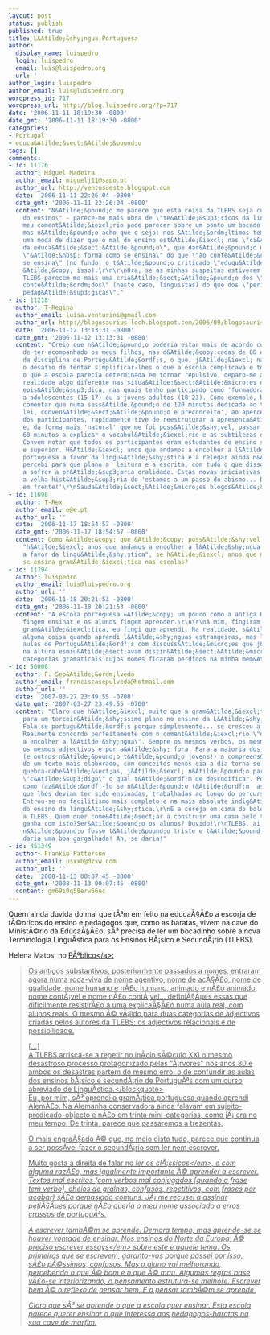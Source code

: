 ```yaml
---
layout: post
status: publish
published: true
title: L&Atilde;&shy;ngua Portuguesa
author:
  display_name: luispedro
  login: luispedro
  email: luis@luispedro.org
  url: ''
author_login: luispedro
author_email: luis@luispedro.org
wordpress_id: 717
wordpress_url: http://blog.luispedro.org/?p=717
date: '2006-11-11 18:19:30 -0800'
date_gmt: '2006-11-11 18:19:30 -0800'
categories:
- Portugal
- educa&Atilde;&sect;&Atilde;&pound;o
tags: []
comments:
- id: 11176
  author: Miguel Madeira
  author_email: miguelj11@sapo.pt
  author_url: http://ventosueste.blogspot.com
  date: '2006-11-11 22:26:04 -0800'
  date_gmt: '2006-11-11 22:26:04 -0800'
  content: "N&Atilde;&pound;o me parece que esta coisa da TLEBS seja culpa dos \"te&Atilde;&sup3;ricos
    do ensino\" - parece-me mais obra de \"te&Atilde;&sup3;ricos da lingu&Atilde;&shy;stica\".\r\n\r\nEste
    meu coment&Atilde;&iexcl;rio pode parecer sobre um ponto um bocado f&Atilde;&ordm;til,
    mas n&Atilde;&pound;o acho que o seja: nos &Atilde;&ordm;ltimos tempos surgiu
    uma moda de dizer que o mal do ensino est&Atilde;&iexcl; nas \"ci&Atilde;&ordf;ncias
    da educa&Atilde;&sect;&Atilde;&pound;o\", que dar&Atilde;&pound;o mais import&Atilde;&cent;ncia
    \"&Atilde;&nbsp; forma como se ensina\" do que \"ao conte&Atilde;&ordm;do do que
    se ensina\" (no fundo, o t&Atilde;&pound;o criticado \"eduqu&Atilde;&ordf;s\"
    &Atilde;&copy; isso).\r\n\r\nOra, se as minhas suspeitas estiverem certas, as
    TLEBS parecem-me mais uma cria&Atilde;&sect;&Atilde;&pound;o dos \"peritos em
    conte&Atilde;&ordm;dos\" (neste caso, linguistas) do que dos \"peritos em t&Atilde;&copy;cnicas
    pedag&Atilde;&sup3;gicas\"."
- id: 11218
  author: T-Regina
  author_email: luisa.venturini@gmail.com
  author_url: http://blogosaurius-loch.blogspot.com/2006/09/blogosaurismos.html
  date: '2006-11-12 13:13:31 -0800'
  date_gmt: '2006-11-12 13:13:31 -0800'
  content: "Creio que n&Atilde;&pound;o poderia estar mais de acordo consigo! Depois
    de ter acompanhado os meus filhos, nas d&Atilde;&copy;cadas de 80 e 90, no estudo
    da disciplina de Portugu&Atilde;&ordf;s, o que, j&Atilde;&iexcl; na altura, constituiu
    o desafio de tentar simplificar-lhes o que a escola complicava e tornar apetec&Atilde;&shy;vel
    o que a escola parecia determinada em tornar repulsivo, deparo-me agora com uma
    realidade algo diferente nas situa&Atilde;&sect;&Atilde;&micro;es de educa&Atilde;&sect;&Atilde;&pound;o
    epis&Atilde;&sup3;dica, nas quais tenho participado como 'formadora', dirigidas
    a adolescentes (15-17) ou a jovens adultos (18-23). Como exemplo, bastar&Atilde;&iexcl;
    comentar que numa sess&Atilde;&pound;o de 120 minutos dedicada ao tema 'Liberdade,
    lei, conven&Atilde;&sect;&Atilde;&pound;o e preconceito', ao aperceber-me da fragilidade
    dos participantes, rapidamente tive de reestruturar a apresenta&Atilde;&sect;&Atilde;&pound;o
    e, da forma mais 'natural' que me foi poss&Atilde;&shy;vel, passar os primeiros
    60 minutos a explicar o vocabul&Atilde;&iexcl;rio e as subtilezas dos sin&Atilde;&sup3;nimos.
    Convem notar que todos os participantes eram estudantes de ensino secund&Atilde;&iexcl;rio
    e superior. H&Atilde;&iexcl; anos que andamos a encolher a l&Atilde;&shy;ngua
    portuguesa a favor da lingu&Atilde;&shy;stica e a relegar ainda n&Atilde;&pound;o
    percebi para que plano a  leitura e a escrita, com tudo o que disso tem vindo
    a sofrer a pr&Atilde;&sup3;pria oralidade. Estas novas iniciativas lembram-me
    a velha hist&Atilde;&sup3;ria do 'estamos a um passo do abismo... Demos um passo
    em frente!'\r\nSauda&Atilde;&sect;&Atilde;&micro;es blogos&Atilde;&iexcl;uricas"
- id: 11698
  author: T-Rex
  author_email: e@e.pt
  author_url: ''
  date: '2006-11-17 18:54:57 -0800'
  date_gmt: '2006-11-17 18:54:57 -0800'
  content: Como &Atilde;&copy; que &Atilde;&copy; poss&Atilde;&shy;vel dizer-se que
    "h&Atilde;&iexcl; anos que andamos a encolher a l&Atilde;&shy;ngua portuguesa
    a favor da lingu&Atilde;&shy;stica", se h&Atilde;&iexcl; anos que n&Atilde;&pound;o
    se ensina gram&Atilde;&iexcl;tica nas escolas?
- id: 11794
  author: luispedro
  author_email: luis@luispedro.org
  author_url: ''
  date: '2006-11-18 20:21:53 -0800'
  date_gmt: '2006-11-18 20:21:53 -0800'
  content: "A escola portuguesa &Atilde;&copy; um pouco como a antiga URSS: os professores
    fingem ensinar e os alunos fingem aprender.\r\n\r\nA mim, fingiram que me ensinavam
    gram&Atilde;&iexcl;tica, eu fingi que aprendi. Na realidade, s&Atilde;&sup3; aprendi
    alguma coisa quando aprendi l&Atilde;&shy;nguas estrangeiras, mas lembro-me de
    aulas de Portugu&Atilde;&ordf;s com discuss&Atilde;&micro;es que j&Atilde;&iexcl;
    na altura esmiu&Atilde;&sect;avam distin&Atilde;&sect;&Atilde;&micro;es entre
    categorias gramaticais cujos nomes ficaram perdidos na minha mem&Atilde;&sup3;ria."
- id: 56008
  author: F. Sep&Atilde;&ordm;lveda
  author_email: franciscasepulveda@hotmail.com
  author_url: ''
  date: '2007-03-27 23:49:55 -0700'
  date_gmt: '2007-03-27 23:49:55 -0700'
  content: "Claro que h&Atilde;&iexcl; muito que a gram&Atilde;&iexcl;tica foi relegada
    para um terceir&Atilde;&shy;ssimo plano no ensino da L&Atilde;&shy;ngua Portuguesa.
    Fala-se portugu&Atilde;&ordf;s porque simplesmente... se cresceu a fal&Atilde;&iexcl;-la.
    Realmente concordo perfeitamente com o coment&Atilde;&iexcl;rio \"de que se est&Atilde;&iexcl;
    a encolher a l&Atilde;&shy;ngua\". Sempre os mesmos verbos, os mesmos substantivos,
    os mesmos adjectivos e por a&Atilde;&shy; fora. Para a maioria dos nossos jovens
    (e outros n&Atilde;&pound;o t&Atilde;&pound;o jovens!) a compreens&Atilde;&pound;o
    de um texto mais elaborado, com conceitos menos dia a dia torna-se um verdadeiro
    quebra-cabe&Atilde;&sect;as, j&Atilde;&iexcl; n&Atilde;&pound;o para usar a palavra
    \"c&Atilde;&sup3;digo\" o qual t&Atilde;&ordf;m de descodificar. Por&Atilde;&copy;m,
    como faz&Atilde;&ordf;-lo se n&Atilde;&pound;o t&Atilde;&ordf;m  as \"ferramentas\"
    que lhes deviam ter sido ensinadas, trabalhadas ao longo do percurso escolar?
    Entrou-se no facilitismo mais completo e na mais absoluta indig&Atilde;&ordf;ncia
    do ensino da lingu&Atilde;&shy;stica.\r\nE a cereja em cima do bolo, claro...
    a TLEBS. Quem quer come&Atilde;&sect;ar a construir uma casa pelo telhado? Quem
    ganha com isto?Ser&Atilde;&pound;o os alunos? Duvido!\r\nTLEBS, ai TLEBS! Se tudo
    n&Atilde;&pound;o fosse t&Atilde;&pound;o triste e t&Atilde;&pound;o deprimente,
    daria uma boa gargalhada! Ah, se daria!"
- id: 451349
  author: Frankie Patterson
  author_email: usxxb@dzxw.com
  author_url: ''
  date: '2008-11-13 00:07:45 -0800'
  date_gmt: '2008-11-13 00:07:45 -0800'
  content: gm69i0q58erw56ec
---
```

<p>Quem ainda duvida do mal que t&Atilde;&ordf;m em feito na educa&Atilde;&sect;&Atilde;&pound;o a escorja de t&Atilde;&copy;oricos do ensino e pedagogos que, como as baratas, vivem na cave do Minist&Atilde;&copy;rio da Educa&Atilde;&sect;&Atilde;&pound;o, s&Atilde;&sup3; precisa de ler um bocadinho sobre a nova Terminologia Lingu&Atilde;&shy;stica para os Ensinos B&Atilde;&iexcl;sico e Secund&Atilde;&iexcl;rio (TLEBS).</p>
<p>Helena Matos, no <a href="http:&#47;&#47;jornal.publico.clix.pt&#47;noticias.asp?a=2006&m=11&d=11&uid={2D731231-E085-4155-A479-A5768CBCB145}&id=106804&sid=11784">P&Atilde;&ordm;blico<&#47;a>:</p>
<blockquote><p>Os antigos substantivos, posteriormente passados a nomes, entraram agora numa roda-viva de nome agentivo, nome de ac&Atilde;&sect;&Atilde;&pound;o, nome de qualidade, nome humano e n&Atilde;&pound;o humano, animado e n&Atilde;&pound;o animado, nome cont&Atilde;&iexcl;vel e nome n&Atilde;&pound;o cont&Atilde;&iexcl;vel... defini&Atilde;&sect;&Atilde;&micro;es essas que dificilmente resistir&Atilde;&pound;o a uma explica&Atilde;&sect;&Atilde;&pound;o numa aula real, com alunos reais. O mesmo &Atilde;&copy; v&Atilde;&iexcl;lido para duas categorias de adjectivos criadas pelos autores da TLEBS: os adjectivos relacionais e de possibilidade.</p>
<p>[...]<br />
A TLEBS arrisca-se a repetir no in&Atilde;&shy;cio s&Atilde;&copy;culo XXI o mesmo desastroso processo protagonizado pelas "&Atilde;&iexcl;rvores" nos anos 80 e ambos os desastres partem do mesmo erro: o de confundir as aulas dos ensinos b&Atilde;&iexcl;sico e secund&Atilde;&iexcl;rio de Portugu&Atilde;&ordf;s com um curso abreviado de Lingu&Atilde;&shy;stica.<&#47;blockquote><br />
Eu, por mim, s&Atilde;&sup3; aprendi a gram&Atilde;&iexcl;tica portuguesa quando aprendi Alem&Atilde;&pound;o. Na Alemanha conservadora ainda falavam em sujeito-predicado-objecto e n&Atilde;&pound;o em trinta mini-categorias, como j&Atilde;&iexcl; era no meu tempo. De trinta, parece que passaremos a trezentas.</p>
<p>O mais engra&Atilde;&sect;ado &Atilde;&copy; que, no meio disto tudo, parece que continua a ser poss&Atilde;&shy;vel fazer o secund&Atilde;&iexcl;rio sem ler nem escrever.</p>
<p>Muito gosta a direita de falar no <em>ler os cl&Atilde;&iexcl;ssicos<&#47;em>, e com alguma raz&Atilde;&pound;o, mas igualmente importante &Atilde;&copy; aprender a escrever. Textos mal escritos (com verbos mal conjugados [quando a frase tem verbo], cheios de gralhas, confusos, repetitivos, com frases por acabar) s&Atilde;&pound;o demasiado comuns. J&Atilde;&iexcl; me recusei a assinar peti&Atilde;&sect;&Atilde;&micro;es porque n&Atilde;&pound;o queria o meu nome associado a erros crassos de portugu&Atilde;&ordf;s.</p>
<p>A escrever tamb&Atilde;&copy;m se aprende. Demora tempo, mas aprende-se se houver vontade de ensinar. Nos ensinos do Norte da Europa, &Atilde;&copy; preciso escrever <em>essays<&#47;em> sobre este e aquele tema. Os primeiros que se escrevem, garanto-vos porque passei por isso, s&Atilde;&pound;o p&Atilde;&copy;ssimos, confusos. Mas o aluno vai melhorando, percebendo o que &Atilde;&copy; bom e o que &Atilde;&copy; mau. Algumas regras base v&Atilde;&pound;o-se interiorizando, o pensamento estrutura-se melhore. Escrever bem &Atilde;&copy; o reflexo de pensar bem. E a pensar tamb&Atilde;&copy;m se aprende.</p>
<p>Claro que s&Atilde;&sup3; se aprende o que a escola quer ensinar. Esta escola parece querer ensinar o que interessa aos pedagogos-baratas na sua cave de marfim.</p>

